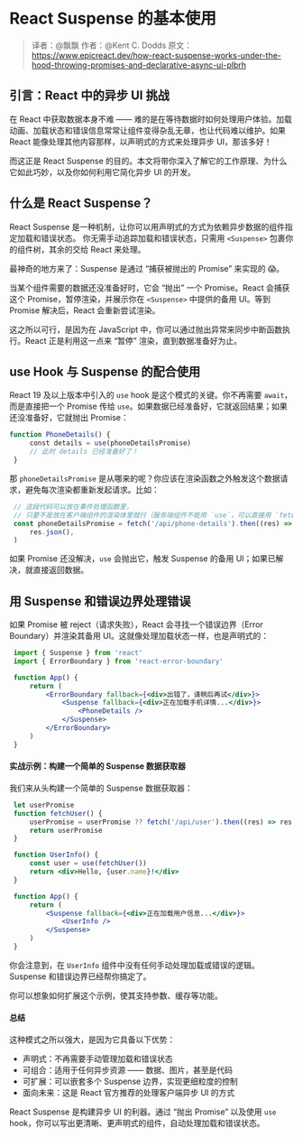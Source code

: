 # React Suspense 的基本使用

> 译者：@飘飘
> 作者：@Kent C. Dodds
> 原文：https://www.epicreact.dev/how-react-suspense-works-under-the-hood-throwing-promises-and-declarative-async-ui-plbrh

## 引言：React 中的异步 UI 挑战

在 React 中获取数据本身不难 —— 难的是在等待数据时如何处理用户体验。加载动画、加载状态和错误信息常常让组件变得杂乱无章，也让代码难以维护。如果 React 能像处理其他内容那样，以声明式的方式来处理异步 UI，那该多好！

而这正是 React Suspense 的目的。本文将带你深入了解它的工作原理、为什么它如此巧妙，以及你如何利用它简化异步 UI 的开发。

## 什么是 React Suspense？

React Suspense 是一种机制，让你可以用声明式的方式为依赖异步数据的组件指定加载和错误状态。
你无需手动追踪加载和错误状态，只需用 `<Suspense>` 包裹你的组件树，其余的交给 React 来处理。

最神奇的地方来了：Suspense 是通过 “捕获被抛出的 Promise” 来实现的 😱。

当某个组件需要的数据还没准备好时，它会 “抛出” 一个 Promise。React 会捕获这个 Promise，暂停渲染，并展示你在 `<Suspense>` 中提供的备用 UI。等到 Promise 解决后，React 会重新尝试渲染。

这之所以可行，是因为在 JavaScript 中，你可以通过抛出异常来同步中断函数执行。React 正是利用这一点来 “暂停” 渲染，直到数据准备好为止。

## use Hook 与 Suspense 的配合使用

React 19 及以上版本中引入的 `use` hook 是这个模式的关键。你不再需要 `await`，而是直接把一个 Promise 传给 `use`。如果数据已经准备好，它就返回结果；如果还没准备好，它就抛出 Promise：

```js
function PhoneDetails() {
     const details = use(phoneDetailsPromise)
     // 此时 details 已经准备好了！
 }
```

那 `phoneDetailsPromise` 是从哪来的呢？你应该在渲染函数之外触发这个数据请求，避免每次渲染都重新发起请求。比如：

```js
 // 这段代码可以放在事件处理函数里，
 // 只要不是放在客户端组件的渲染体里就行（服务端组件不能用 `use`，可以直接用 `fetch`）
 const phoneDetailsPromise = fetch('/api/phone-details').then((res) =>
     res.json(),
 )
```

如果 Promise 还没解决，`use` 会抛出它，触发 Suspense 的备用 UI；如果已解决，就直接返回数据。

## 用 Suspense 和错误边界处理错误

如果 Promise 被 reject（请求失败），React 会寻找一个错误边界（Error Boundary）并渲染其备用 UI。这就像处理加载状态一样，也是声明式的：

```jsx
 import { Suspense } from 'react'
 import { ErrorBoundary } from 'react-error-boundary'

 function App() {
     return (
         <ErrorBoundary fallback={<div>出错了，请稍后再试</div>}>
             <Suspense fallback={<div>正在加载手机详情...</div>}>
                 <PhoneDetails />
             </Suspense>
         </ErrorBoundary>
     )
 }
```

#### 实战示例：构建一个简单的 Suspense 数据获取器

我们来从头构建一个简单的 Suspense 数据获取器：

```jsx
 let userPromise
 function fetchUser() {
     userPromise = userPromise ?? fetch('/api/user').then((res) => res.json())
     return userPromise
 }

 function UserInfo() {
     const user = use(fetchUser())
     return <div>Hello, {user.name}!</div>
 }

 function App() {
     return (
         <Suspense fallback={<div>正在加载用户信息...</div>}>
             <UserInfo />
         </Suspense>
     )
 }
```

你会注意到，在 `UserInfo` 组件中没有任何手动处理加载或错误的逻辑。Suspense 和错误边界已经帮你搞定了。

你可以想象如何扩展这个示例，使其支持参数、缓存等功能。

#### 总结

这种模式之所以强大，是因为它具备以下优势：

- 声明式：不再需要手动管理加载和错误状态
- 可组合：适用于任何异步资源 —— 数据、图片，甚至是代码
- 可扩展：可以嵌套多个 Suspense 边界，实现更细粒度的控制
- 面向未来：这是 React 官方推荐的处理客户端异步 UI 的方式

React Suspense 是构建异步 UI 的利器。通过 “抛出 Promise” 以及使用 `use` hook，你可以写出更清晰、更声明式的组件，自动处理加载和错误状态。